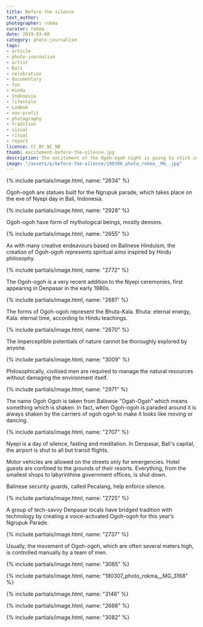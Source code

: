 ```yaml
---
title: Before the silence
text_author:
photographer: rokma
curator: rokma
date: 2019-03-08
category: photo-journalism
tags:
- article
- photo-journalism
- artist
- Bali
- celebration
- documentary
- fun
- Hindu
- Indonesia
- lifestyle
- Lombok
- non-profit
- photography
- tradition
- visual
- ritual
- report
license: CC_BY_NC_ND
thumb: excitement-before-the-silence.jpg
description: The excitement of the Ogoh-ogoh night is going to stick into your mind for the whole day of silence that follows.
image: "/assets/p/before-the-silence/190306_photo_rokma__MG_.jpg"
---
```




{% include partials/image.html, name: "2634" %}

Ogoh-ogoh are statues built for the Ngrupuk parade, which takes place on the eve of Nyepi day in Bali, Indonesia.

{% include partials/image.html, name: "2928" %}

Ogoh-ogoh have form of mythological beings, mostly demons.

{% include partials/image.html, name: "2655" %}

As with many creative endeavours based on Balinese Hinduism, the creation of Ogoh-ogoh represents spiritual aims inspired by Hindu philosophy.

{% include partials/image.html, name: "2772" %}

The Ogoh-ogoh is a very recent addition to the Nyepi ceremonies, first appearing in Denpasar in the early 1980s.

{% include partials/image.html, name: "2681" %}

The forms of Ogoh-ogoh represent the Bhuta-Kala. Bhuta: eternal energy, Kala: eternal time, according to Hindu teachings.

{% include partials/image.html, name: "2670" %}

The imperceptible potentials of nature cannot be thoroughly explored by anyone.

{% include partials/image.html, name: "3009" %}

Philosophically, civilised men are required to manage the natural resources without damaging the environment itself.

{% include partials/image.html, name: "2971" %}

The name Ogoh Ogoh is taken from Balinese “Ogah-Ogah” which means something which is shaken. In fact, when Ogoh-ogoh is paraded around it is always shaken by the carriers of ogoh ogoh to make it looks like moving or dancing.

{% include partials/image.html, name: "2707" %}

Nyepi is a day of silence, fasting and meditation. In Denpasar, Bali's capital, the airport is shut to all but transit flights.

Motor vehicles are allowed on the streets only for emergencies. Hotel guests are confined to the grounds of their resorts. Everything, from the smallest shops to labyrinthine government offices, is shut down.

Balinese security guards, called Pecalang, help enforce silence.

{% include partials/image.html, name: "2725" %}

A group of tech-savvy Denpasar locals have bridged tradition with technology by creating a voice-activated Ogoh-ogoh for this year’s Ngrupuk Parade.

{% include partials/image.html, name: "2737" %}

Usually, the movement of Ogoh-ogoh, which are often several meters high, is controlled manually by a team of men.

{% include partials/image.html, name: "3065" %}

{% include partials/image.html, name: "190307_photo_rokma__MG_3168" %}

{% include partials/image.html, name: "3146" %}

{% include partials/image.html, name: "2666" %}

{% include partials/image.html, name: "3082" %}
